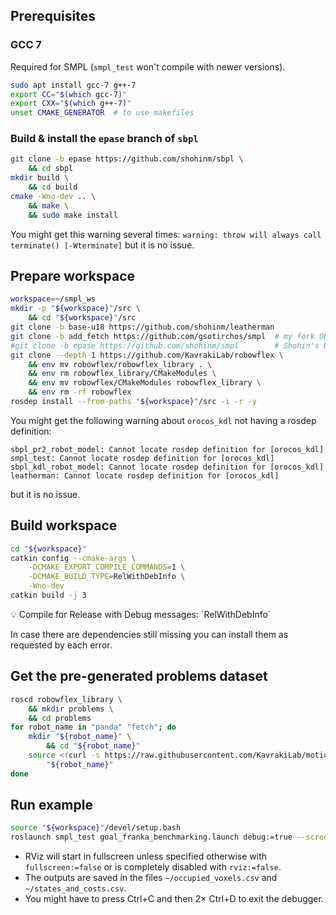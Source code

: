 ## Prerequisites

### GCC 7

Required for SMPL (`smpl_test` won't compile with newer versions).

```bash
sudo apt install gcc-7 g++-7
export CC="$(which gcc-7)"
export CXX="$(which g++-7)"
unset CMAKE_GENERATOR  # to use makefiles
```

### Build & install the `epase` branch of `sbpl`

```bash
git clone -b epase https://github.com/shohinm/sbpl \
    && cd sbpl
mkdir build \
    && cd build
cmake -Wno-dev .. \
    && make \
    && sudo make install
```

You might get this warning several times: `warning: throw will always call terminate() [-Wterminate]` but it is no issue.

## Prepare workspace

```bash
workspace=~/smpl_ws
mkdir -p "${workspace}"/src \
    && cd "${workspace}"/src
git clone -b base-u18 https://github.com/shohinm/leatherman
git clone -b add_fetch https://github.com/gsotirchos/smpl  # my fork OR
#git clone -b epase https://github.com/shohinm/smpl        # Shohin's branch
git clone --depth 1 https://github.com/KavrakiLab/robowflex \
    && env mv robowflex/robowflex_library . \
    && env rm robowflex_library/CMakeModules \
    && env mv robowflex/CMakeModules robowflex_library \
    && env rm -rf robowflex
rosdep install --from-paths "${workspace}"/src -i -r -y
```

You might get the following warning about `orocos_kdl` not having a rosdep definition:

```
sbpl_pr2_robot_model: Cannot locate rosdep definition for [orocos_kdl]
smpl_test: Cannot locate rosdep definition for [orocos_kdl]
sbpl_kdl_robot_model: Cannot locate rosdep definition for [orocos_kdl]
leatherman: Cannot locate rosdep definition for [orocos_kdl]
```

but it is no issue.

## Build workspace

```bash
cd "${workspace}"
catkin config --cmake-args \
    -DCMAKE_EXPORT_COMPILE_COMMANDS=1 \
    -DCMAKE_BUILD_TYPE=RelWithDebInfo \
    -Wno-dev
catkin build -j 3
```

<aside>
💡 Compile for Release with Debug messages:
`RelWithDebInfo`

In case there are dependencies still missing  you can install them as requested by each error.

</aside>

## Get the pre-generated problems dataset

```bash
roscd robowflex_library \
    && mkdir problems \
    && cd problems
for robot_name in "panda" "fetch"; do
    mkdir "${robot_name}" \
        && cd "${robot_name}"
    source <(curl -s https://raw.githubusercontent.com/KavrakiLab/motion_bench_maker/4115132bb55a9334529294643d6054471210a184/problems/download.sh) \
        "${robot_name}"
done
```

## Run example

```bash
source "${workspace}"/devel/setup.bash
roslaunch smpl_test goal_franka_benchmarking.launch debug:=true --screen
```

- RViz will start in fullscreen unless specified otherwise with `fullscreen:=false` or is completely disabled with `rviz:=false`.
- The outputs are saved in the files `~/occupied_voxels.csv` and `~/states_and_costs.csv`.
- You might have to press Ctrl+C and then 2× Ctrl+D to exit the debugger.

